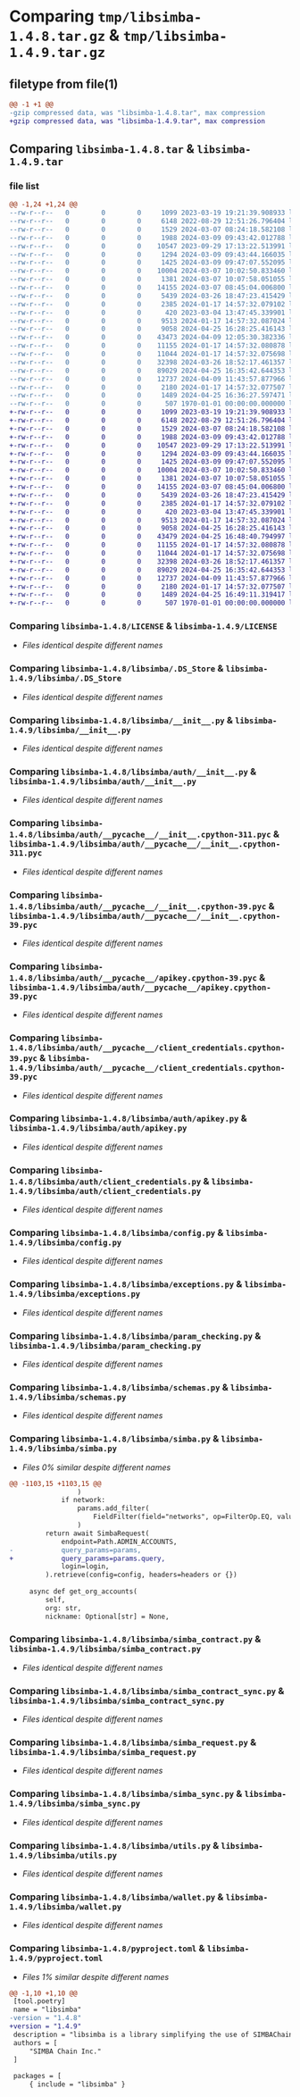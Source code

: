 # Comparing `tmp/libsimba-1.4.8.tar.gz` & `tmp/libsimba-1.4.9.tar.gz`

## filetype from file(1)

```diff
@@ -1 +1 @@
-gzip compressed data, was "libsimba-1.4.8.tar", max compression
+gzip compressed data, was "libsimba-1.4.9.tar", max compression
```

## Comparing `libsimba-1.4.8.tar` & `libsimba-1.4.9.tar`

### file list

```diff
@@ -1,24 +1,24 @@
--rw-r--r--   0        0        0     1099 2023-03-19 19:21:39.908933 libsimba-1.4.8/LICENSE
--rw-r--r--   0        0        0     6148 2022-08-29 12:51:26.796404 libsimba-1.4.8/libsimba/.DS_Store
--rw-r--r--   0        0        0     1529 2024-03-07 08:24:18.582108 libsimba-1.4.8/libsimba/__init__.py
--rw-r--r--   0        0        0     1988 2024-03-09 09:43:42.012788 libsimba-1.4.8/libsimba/auth/__init__.py
--rw-r--r--   0        0        0    10547 2023-09-29 17:13:22.513991 libsimba-1.4.8/libsimba/auth/__pycache__/__init__.cpython-311.pyc
--rw-r--r--   0        0        0     1294 2024-03-09 09:43:44.166035 libsimba-1.4.8/libsimba/auth/__pycache__/__init__.cpython-39.pyc
--rw-r--r--   0        0        0     1425 2024-03-09 09:47:07.552095 libsimba-1.4.8/libsimba/auth/__pycache__/apikey.cpython-39.pyc
--rw-r--r--   0        0        0    10004 2024-03-07 10:02:50.833460 libsimba-1.4.8/libsimba/auth/__pycache__/client_credentials.cpython-39.pyc
--rw-r--r--   0        0        0     1381 2024-03-07 10:07:58.051055 libsimba-1.4.8/libsimba/auth/apikey.py
--rw-r--r--   0        0        0    14155 2024-03-07 08:45:04.006800 libsimba-1.4.8/libsimba/auth/client_credentials.py
--rw-r--r--   0        0        0     5439 2024-03-26 18:47:23.415429 libsimba-1.4.8/libsimba/config.py
--rw-r--r--   0        0        0     2385 2024-01-17 14:57:32.079102 libsimba-1.4.8/libsimba/exceptions.py
--rw-r--r--   0        0        0      420 2023-03-04 13:47:45.339901 libsimba-1.4.8/libsimba/logging.conf
--rw-r--r--   0        0        0     9513 2024-01-17 14:57:32.087024 libsimba-1.4.8/libsimba/param_checking.py
--rw-r--r--   0        0        0     9058 2024-04-25 16:28:25.416143 libsimba-1.4.8/libsimba/schemas.py
--rw-r--r--   0        0        0    43473 2024-04-09 12:05:30.382336 libsimba-1.4.8/libsimba/simba.py
--rw-r--r--   0        0        0    11155 2024-01-17 14:57:32.080878 libsimba-1.4.8/libsimba/simba_contract.py
--rw-r--r--   0        0        0    11044 2024-01-17 14:57:32.075698 libsimba-1.4.8/libsimba/simba_contract_sync.py
--rw-r--r--   0        0        0    32398 2024-03-26 18:52:17.461357 libsimba-1.4.8/libsimba/simba_request.py
--rw-r--r--   0        0        0    89029 2024-04-25 16:35:42.644353 libsimba-1.4.8/libsimba/simba_sync.py
--rw-r--r--   0        0        0    12737 2024-04-09 11:43:57.877966 libsimba-1.4.8/libsimba/utils.py
--rw-r--r--   0        0        0     2180 2024-01-17 14:57:32.077507 libsimba-1.4.8/libsimba/wallet.py
--rw-r--r--   0        0        0     1489 2024-04-25 16:36:27.597471 libsimba-1.4.8/pyproject.toml
--rw-r--r--   0        0        0      507 1970-01-01 00:00:00.000000 libsimba-1.4.8/PKG-INFO
+-rw-r--r--   0        0        0     1099 2023-03-19 19:21:39.908933 libsimba-1.4.9/LICENSE
+-rw-r--r--   0        0        0     6148 2022-08-29 12:51:26.796404 libsimba-1.4.9/libsimba/.DS_Store
+-rw-r--r--   0        0        0     1529 2024-03-07 08:24:18.582108 libsimba-1.4.9/libsimba/__init__.py
+-rw-r--r--   0        0        0     1988 2024-03-09 09:43:42.012788 libsimba-1.4.9/libsimba/auth/__init__.py
+-rw-r--r--   0        0        0    10547 2023-09-29 17:13:22.513991 libsimba-1.4.9/libsimba/auth/__pycache__/__init__.cpython-311.pyc
+-rw-r--r--   0        0        0     1294 2024-03-09 09:43:44.166035 libsimba-1.4.9/libsimba/auth/__pycache__/__init__.cpython-39.pyc
+-rw-r--r--   0        0        0     1425 2024-03-09 09:47:07.552095 libsimba-1.4.9/libsimba/auth/__pycache__/apikey.cpython-39.pyc
+-rw-r--r--   0        0        0    10004 2024-03-07 10:02:50.833460 libsimba-1.4.9/libsimba/auth/__pycache__/client_credentials.cpython-39.pyc
+-rw-r--r--   0        0        0     1381 2024-03-07 10:07:58.051055 libsimba-1.4.9/libsimba/auth/apikey.py
+-rw-r--r--   0        0        0    14155 2024-03-07 08:45:04.006800 libsimba-1.4.9/libsimba/auth/client_credentials.py
+-rw-r--r--   0        0        0     5439 2024-03-26 18:47:23.415429 libsimba-1.4.9/libsimba/config.py
+-rw-r--r--   0        0        0     2385 2024-01-17 14:57:32.079102 libsimba-1.4.9/libsimba/exceptions.py
+-rw-r--r--   0        0        0      420 2023-03-04 13:47:45.339901 libsimba-1.4.9/libsimba/logging.conf
+-rw-r--r--   0        0        0     9513 2024-01-17 14:57:32.087024 libsimba-1.4.9/libsimba/param_checking.py
+-rw-r--r--   0        0        0     9058 2024-04-25 16:28:25.416143 libsimba-1.4.9/libsimba/schemas.py
+-rw-r--r--   0        0        0    43479 2024-04-25 16:48:40.794997 libsimba-1.4.9/libsimba/simba.py
+-rw-r--r--   0        0        0    11155 2024-01-17 14:57:32.080878 libsimba-1.4.9/libsimba/simba_contract.py
+-rw-r--r--   0        0        0    11044 2024-01-17 14:57:32.075698 libsimba-1.4.9/libsimba/simba_contract_sync.py
+-rw-r--r--   0        0        0    32398 2024-03-26 18:52:17.461357 libsimba-1.4.9/libsimba/simba_request.py
+-rw-r--r--   0        0        0    89029 2024-04-25 16:35:42.644353 libsimba-1.4.9/libsimba/simba_sync.py
+-rw-r--r--   0        0        0    12737 2024-04-09 11:43:57.877966 libsimba-1.4.9/libsimba/utils.py
+-rw-r--r--   0        0        0     2180 2024-01-17 14:57:32.077507 libsimba-1.4.9/libsimba/wallet.py
+-rw-r--r--   0        0        0     1489 2024-04-25 16:49:11.319417 libsimba-1.4.9/pyproject.toml
+-rw-r--r--   0        0        0      507 1970-01-01 00:00:00.000000 libsimba-1.4.9/PKG-INFO
```

### Comparing `libsimba-1.4.8/LICENSE` & `libsimba-1.4.9/LICENSE`

 * *Files identical despite different names*

### Comparing `libsimba-1.4.8/libsimba/.DS_Store` & `libsimba-1.4.9/libsimba/.DS_Store`

 * *Files identical despite different names*

### Comparing `libsimba-1.4.8/libsimba/__init__.py` & `libsimba-1.4.9/libsimba/__init__.py`

 * *Files identical despite different names*

### Comparing `libsimba-1.4.8/libsimba/auth/__init__.py` & `libsimba-1.4.9/libsimba/auth/__init__.py`

 * *Files identical despite different names*

### Comparing `libsimba-1.4.8/libsimba/auth/__pycache__/__init__.cpython-311.pyc` & `libsimba-1.4.9/libsimba/auth/__pycache__/__init__.cpython-311.pyc`

 * *Files identical despite different names*

### Comparing `libsimba-1.4.8/libsimba/auth/__pycache__/__init__.cpython-39.pyc` & `libsimba-1.4.9/libsimba/auth/__pycache__/__init__.cpython-39.pyc`

 * *Files identical despite different names*

### Comparing `libsimba-1.4.8/libsimba/auth/__pycache__/apikey.cpython-39.pyc` & `libsimba-1.4.9/libsimba/auth/__pycache__/apikey.cpython-39.pyc`

 * *Files identical despite different names*

### Comparing `libsimba-1.4.8/libsimba/auth/__pycache__/client_credentials.cpython-39.pyc` & `libsimba-1.4.9/libsimba/auth/__pycache__/client_credentials.cpython-39.pyc`

 * *Files identical despite different names*

### Comparing `libsimba-1.4.8/libsimba/auth/apikey.py` & `libsimba-1.4.9/libsimba/auth/apikey.py`

 * *Files identical despite different names*

### Comparing `libsimba-1.4.8/libsimba/auth/client_credentials.py` & `libsimba-1.4.9/libsimba/auth/client_credentials.py`

 * *Files identical despite different names*

### Comparing `libsimba-1.4.8/libsimba/config.py` & `libsimba-1.4.9/libsimba/config.py`

 * *Files identical despite different names*

### Comparing `libsimba-1.4.8/libsimba/exceptions.py` & `libsimba-1.4.9/libsimba/exceptions.py`

 * *Files identical despite different names*

### Comparing `libsimba-1.4.8/libsimba/param_checking.py` & `libsimba-1.4.9/libsimba/param_checking.py`

 * *Files identical despite different names*

### Comparing `libsimba-1.4.8/libsimba/schemas.py` & `libsimba-1.4.9/libsimba/schemas.py`

 * *Files identical despite different names*

### Comparing `libsimba-1.4.8/libsimba/simba.py` & `libsimba-1.4.9/libsimba/simba.py`

 * *Files 0% similar despite different names*

```diff
@@ -1103,15 +1103,15 @@
                 )
             if network:
                 params.add_filter(
                     FieldFilter(field="networks", op=FilterOp.EQ, value=network)
                 )
         return await SimbaRequest(
             endpoint=Path.ADMIN_ACCOUNTS,
-            query_params=params,
+            query_params=params.query,
             login=login,
         ).retrieve(config=config, headers=headers or {})
 
     async def get_org_accounts(
         self,
         org: str,
         nickname: Optional[str] = None,
```

### Comparing `libsimba-1.4.8/libsimba/simba_contract.py` & `libsimba-1.4.9/libsimba/simba_contract.py`

 * *Files identical despite different names*

### Comparing `libsimba-1.4.8/libsimba/simba_contract_sync.py` & `libsimba-1.4.9/libsimba/simba_contract_sync.py`

 * *Files identical despite different names*

### Comparing `libsimba-1.4.8/libsimba/simba_request.py` & `libsimba-1.4.9/libsimba/simba_request.py`

 * *Files identical despite different names*

### Comparing `libsimba-1.4.8/libsimba/simba_sync.py` & `libsimba-1.4.9/libsimba/simba_sync.py`

 * *Files identical despite different names*

### Comparing `libsimba-1.4.8/libsimba/utils.py` & `libsimba-1.4.9/libsimba/utils.py`

 * *Files identical despite different names*

### Comparing `libsimba-1.4.8/libsimba/wallet.py` & `libsimba-1.4.9/libsimba/wallet.py`

 * *Files identical despite different names*

### Comparing `libsimba-1.4.8/pyproject.toml` & `libsimba-1.4.9/pyproject.toml`

 * *Files 1% similar despite different names*

```diff
@@ -1,10 +1,10 @@
 [tool.poetry]
 name = "libsimba"
-version = "1.4.8"
+version = "1.4.9"
 description = "libsimba is a library simplifying the use of SIMBAChain Blocks APIs."
 authors = [
     "SIMBA Chain Inc."
 ]
 
 packages = [
     { include = "libsimba" }
```

